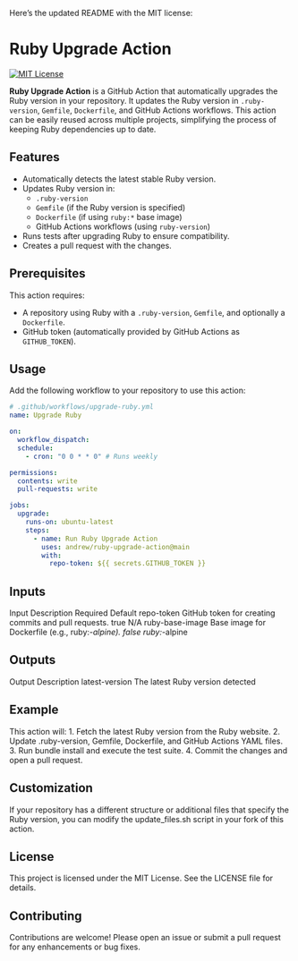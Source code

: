 Here’s the updated README with the MIT license:

# Ruby Upgrade Action

[![MIT License](https://img.shields.io/badge/license-MIT-green.svg)](LICENSE)

**Ruby Upgrade Action** is a GitHub Action that automatically upgrades the Ruby version in your repository. It updates the Ruby version in `.ruby-version`, `Gemfile`, `Dockerfile`, and GitHub Actions workflows. This action can be easily reused across multiple projects, simplifying the process of keeping Ruby dependencies up to date.

## Features

- Automatically detects the latest stable Ruby version.
- Updates Ruby version in:
  - `.ruby-version`
  - `Gemfile` (if the Ruby version is specified)
  - `Dockerfile` (if using `ruby:*` base image)
  - GitHub Actions workflows (using `ruby-version`)
- Runs tests after upgrading Ruby to ensure compatibility.
- Creates a pull request with the changes.

## Prerequisites

This action requires:

- A repository using Ruby with a `.ruby-version`, `Gemfile`, and optionally a `Dockerfile`.
- GitHub token (automatically provided by GitHub Actions as `GITHUB_TOKEN`).

## Usage

Add the following workflow to your repository to use this action:

```yaml
# .github/workflows/upgrade-ruby.yml
name: Upgrade Ruby

on:
  workflow_dispatch:
  schedule:
    - cron: "0 0 * * 0" # Runs weekly

permissions:
  contents: write
  pull-requests: write

jobs:
  upgrade:
    runs-on: ubuntu-latest
    steps:
      - name: Run Ruby Upgrade Action
        uses: andrew/ruby-upgrade-action@main
        with:
          repo-token: ${{ secrets.GITHUB_TOKEN }}
```

## Inputs

Input	Description	Required	Default
repo-token	GitHub token for creating commits and pull requests.	true	N/A
ruby-base-image	Base image for Dockerfile (e.g., ruby:*-alpine).	false	ruby:*-alpine

## Outputs

Output	Description
latest-version	The latest Ruby version detected

## Example

This action will:
	1.	Fetch the latest Ruby version from the Ruby website.
	2.	Update .ruby-version, Gemfile, Dockerfile, and GitHub Actions YAML files.
	3.	Run bundle install and execute the test suite.
	4.	Commit the changes and open a pull request.

## Customization

If your repository has a different structure or additional files that specify the Ruby version, you can modify the update_files.sh script in your fork of this action.

## License

This project is licensed under the MIT License. See the LICENSE file for details.

## Contributing

Contributions are welcome! Please open an issue or submit a pull request for any enhancements or bug fixes.
